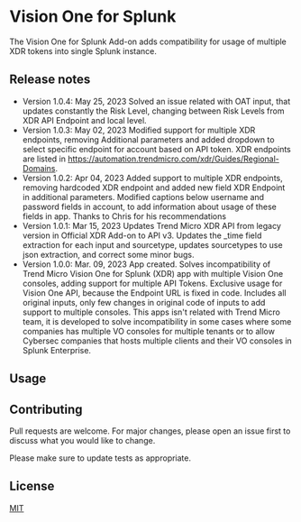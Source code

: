 # Vision One for Splunk

The Vision One for Splunk Add-on adds compatibility for usage of multiple XDR tokens into single Splunk instance.

## Release notes

* Version 1.0.4: May 25, 2023 Solved an issue related with OAT input, that updates constantly the Risk Level, changing between Risk Levels from XDR API Endpoint and local level.
* Version 1.0.3: May 02, 2023 Modified support for multiple XDR endpoints, removing Additional parameters and added dropdown to select specific endpoint for account based on API token. XDR endpoints are listed in <https://automation.trendmicro.com/xdr/Guides/Regional-Domains>.
* Version 1.0.2: Apr 04, 2023 Added support to multiple XDR endpoints, removing hardcoded XDR endpoint and added new field XDR Endpoint in additional parameters. Modified captions below username and password fields in account, to add information about usage of these fields in app. Thanks to Chris for his recommendations
* Version 1.0.1: Mar 15, 2023 Updates Trend Micro XDR API from legacy version in Official XDR Add-on to API v3. Updates the _time field extraction for each input and sourcetype, updates sourcetypes to use json extraction, and correct some minor bugs.
* Version 1.0.0: Mar. 09, 2023 App created. Solves incompatibility of Trend Micro Vision One for Splunk (XDR) app with multiple Vision One consoles, adding support for multiple API Tokens. Exclusive usage for Vision One API, because the Endpoint URL is fixed in code. Includes all original inputs, only few changes in original code of inputs to add support to multiple consoles. This apps isn't related with Trend Micro team, it is developed to solve incompatibility in some cases where some companies has multiple VO consoles for multiple tenants or to allow Cybersec companies that hosts multiple clients and their VO consoles in Splunk Enterprise.

## Usage

## Contributing

Pull requests are welcome. For major changes, please open an issue first
to discuss what you would like to change.

Please make sure to update tests as appropriate.

## License

[MIT](https://choosealicense.com/licenses/mit/)
